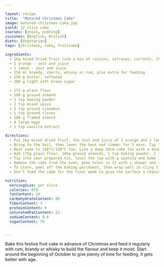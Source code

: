 ```yaml
---

layout: recipe
title:  "Matured Christmas Cake"
image: matured-christmas-cake.jpg
yield: 12 slice cake
courses: [snack, pudding]
cuisines: [English, British]
diets: [Vegetarian]
tags: [christmas, cake, fruitcake]

ingredients:
  - 1kg mixed dried fruit (use a mix of raisins, sultanas, currants, cherries, cranberries, prunes or figs)
  - 1 orange - zest and juice
  - 1 lemon - zest and juice
  - 150 ml brandy, sherry, whisky or rum, plus extra for feeding
  - 250 g butter, softened
  - 200 g light soft brown sugar

  - 175 g plain flour
  - 100 g ground almond
  - ½ tsp baking powder
  - 2 tsp mixed spice
  - 1 tsp ground cinnamon
  - ¼ tsp ground cloves
  - 100 g flaked almond
  - 4 large eggs
  - 1 tsp vanilla extract

directions:
  - Put 1kg mixed dried fruit, the zest and juice of 1 orange and 1 lemon, 150ml brandy or other alcohol, 250g softened butter and 200g light, soft brown sugar in a large pan set over a medium heat.
  - Bring to the boil, then lower the heat and simmer for 5 mins. Tip the fruit mixture into a large bowl and leave to cool for 30 mins.
  - Heat oven to 150°C/130°C fan. Line a deep 20cm cake tin with a double layer of baking parchment, then wrap a double layer of newspaper around the outside – tie with string to secure.
  - Add 175g plain flour, 100g ground almonds, ½ tsp baking powder, 2 tsp mixed spice, 1 tsp ground cinnamon, ¼ tsp ground cloves, 100g flaked almonds, 4 large eggs and 1 tsp vanilla extract to the fruit mixture and stir well, making sure there are no pockets of flour.
  - Tip into your prepared tin, level the top with a spatula and bake in the centre of the oven for 2 hrs.
  - Remove the cake from the oven, poke holes in it with a skewer and spoon over 2 tbsp of your chosen alcohol. Leave the cake to cool completely in the tin.
  - To store, peel off the baking parchment, then wrap well in cling film. Feed the cake with 1-2 tbsp alcohol every fortnight, until you ice it.
  - Don’t feed the cake for the final week to give the surface a chance to dry before icing.

nutrition:
  servingSize: per slice
  calories: 678
  fatContent: 29
  carbohydrateContent: 88
  fiberContent: 3
  proteinContent: 9
  saturatedFatContent: 12
  sodiumContent: 0.6
  sugarContent: 79


---
```

Bake this festive fruit cake in advance of Christmas and feed it regularly with rum, brandy or whisky to build the flavour and keep it moist. Start around the beginning of October to give plenty of time for feeding, it gets better with age.
